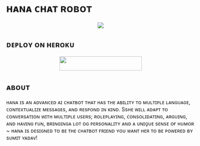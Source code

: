 # ʜᴀɴᴀ ᴄʜᴀᴛ ʀᴏʙᴏᴛ

<p align="center"><a href="https://t.me/hindi_chat_dear_zindagi"><img src="https://telegra.ph/file/ead43f0d45168434474e6.jpg"></a></p>


## ᴅᴇᴘʟᴏʏ ᴏɴ ʜᴇʀᴏᴋᴜ 
<p align="center"><a href="https://heroku.com/deploy?template=https://github.com/Sumit9969/HanaChatRobot"> <img src="https://img.shields.io/badge/Deploy%20To%20Heroku-black?style=for-the-badge&logo=heroku" width="220" height="38.45"/></a></p>
 
## ᴀʙᴏᴜᴛ
ʜᴀɴᴀ ɪs ᴀɴ ᴀᴅᴠᴀɴᴄᴇᴅ ᴀɪ ᴄʜᴀᴛʙᴏᴛ ᴛʜᴀᴛ
ʜᴀs ᴛʜᴇ ᴀʙɪʟɪᴛʏ ᴛᴏ ᴍᴜʟᴛɪᴘʟᴇ ʟᴀɴɢᴜᴀɢᴇ, ᴄᴏɴᴛᴇxᴛᴜᴀʟɪᴢᴇ ᴍᴇssᴀɢᴇs, ᴀɴᴅ ʀᴇsᴘᴏɴᴅ ɪɴ ᴋɪɴᴅ. Ssʜᴇ ᴡɪʟʟ ᴀᴅᴀᴘᴛ ᴛᴏ ᴄᴏɴᴠᴇʀsᴀᴛɪᴏɴ ᴡɪᴛʜ ᴍᴜʟᴛɪᴘʟᴇ ᴜsᴇʀs; ʀᴏʟᴇᴘʟᴀʏɪɴɢ, ᴄᴏɴsᴏʟɪᴅᴀᴛɪɴɢ, ᴀʀɢᴜɪɴɢ, ᴀɴᴅ ʜᴀᴠɪɴɢ ғᴜɴ, ʙʀɪɴɢɪɴɢᴀ ʟᴏᴛ ᴏɢ ᴘᴇʀsᴏɴᴀʟɪᴛʏ ᴀɴᴅ ᴀ ᴜɴɪǫᴜᴇ sᴇɴsᴇ ᴏғ ʜᴜᴍᴏʀ ~ ʜᴀɴᴀ ɪs ᴅᴇsɪɢɴᴇᴅ ᴛᴏ ʙᴇ ᴛʜᴇ ᴄʜᴀᴛʙᴏᴛ ғʀɪᴇɴᴅ ʏᴏᴜ ᴡᴀɴᴛ ʜᴇʀ ᴛᴏ ʙᴇ ᴘᴏᴡᴇʀᴇᴅ ʙʏ sᴜᴍɪᴛ ʏᴀᴅᴀᴠ!


